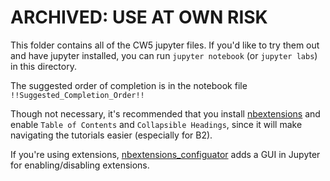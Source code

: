 # ARCHIVED: USE AT OWN RISK

This folder contains all of the CW5 jupyter files. If you'd like to try them
out and have jupyter installed, you can run `jupyter notebook` (or `jupyter
labs`) in this directory.

The suggested order of completion is in the notebook file
`!!Suggested_Completion_Order!!`

Though not necessary, it's recommended that you install
[nbextensions](https://github.com/ipython-contrib/jupyter_contrib_nbextensions)
and enable `Table of Contents` and `Collapsible Headings`, since it will make
navigating the tutorials easier (especially for B2).

If you're using extensions,
[nbextensions_configuator](https://github.com/Jupyter-contrib/jupyter_nbextensions_configurator)
adds a GUI in Jupyter for enabling/disabling extensions.
